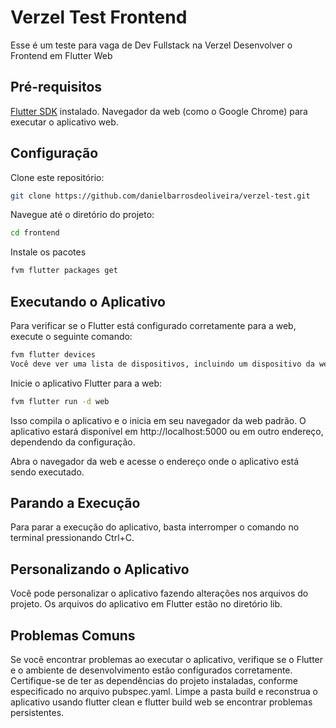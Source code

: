 # Verzel Test Frontend

Esse é um teste para vaga de Dev Fullstack na Verzel
Desenvolver o Frontend em Flutter Web

## Pré-requisitos

[Flutter SDK](https://docs.flutter.dev/get-started/install) instalado.
Navegador da web (como o Google Chrome) para executar o aplicativo web.

## Configuração

Clone este repositório:

```bash
git clone https://github.com/danielbarrosdeoliveira/verzel-test.git
```

Navegue até o diretório do projeto:

```bash
cd frontend
```

Instale os pacotes

```bash
fvm flutter packages get
```

## Executando o Aplicativo

Para verificar se o Flutter está configurado corretamente para a web, execute o seguinte comando:

```bash
fvm flutter devices
Você deve ver uma lista de dispositivos, incluindo um dispositivo da web.
```

Inicie o aplicativo Flutter para a web:

```bash
fvm flutter run -d web
```

Isso compila o aplicativo e o inicia em seu navegador da web padrão.
O aplicativo estará disponível em http://localhost:5000 ou em outro endereço, dependendo da configuração.

Abra o navegador da web e acesse o endereço onde o aplicativo está sendo executado.

## Parando a Execução

Para parar a execução do aplicativo, basta interromper o comando no terminal pressionando Ctrl+C.

## Personalizando o Aplicativo

Você pode personalizar o aplicativo fazendo alterações nos arquivos do projeto. Os arquivos do aplicativo em Flutter estão no diretório lib.

## Problemas Comuns

Se você encontrar problemas ao executar o aplicativo, verifique se o Flutter e o ambiente de desenvolvimento estão configurados corretamente.
Certifique-se de ter as dependências do projeto instaladas, conforme especificado no arquivo pubspec.yaml.
Limpe a pasta build e reconstrua o aplicativo usando flutter clean e flutter build web se encontrar problemas persistentes.
